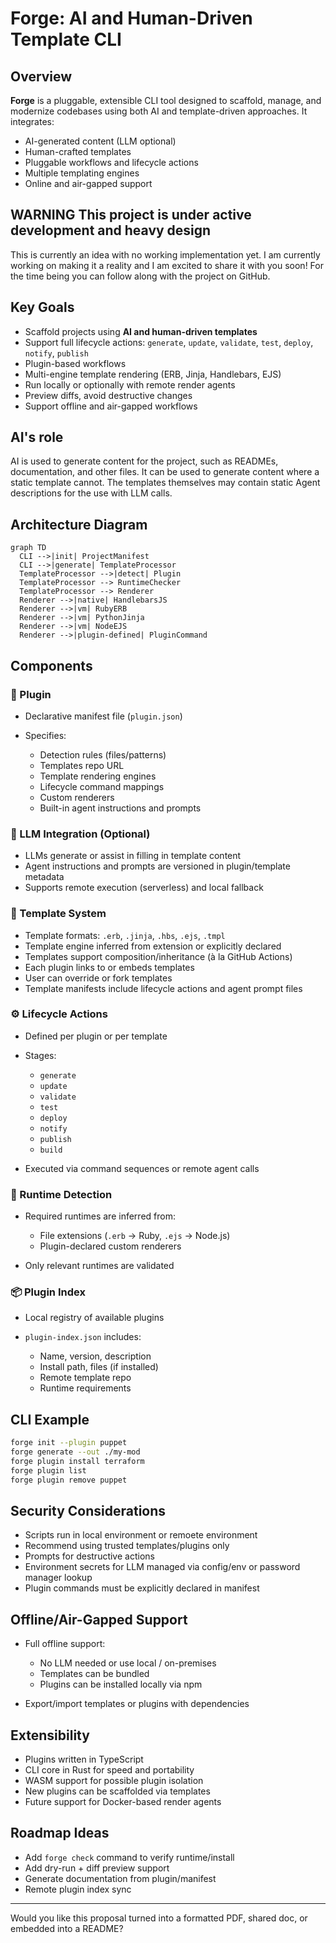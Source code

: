 # Forge: AI and Human-Driven Template CLI

## Overview

**Forge** is a pluggable, extensible CLI tool designed to scaffold, manage, and modernize codebases using both AI and template-driven approaches. It integrates:

* AI-generated content (LLM optional)
* Human-crafted templates
* Pluggable workflows and lifecycle actions
* Multiple templating engines
* Online and air-gapped support

## WARNING  This project is under active development and heavy design
This is currently an idea with no working implementation yet.  I am currently working on making it a reality and I am excited to share it with you soon!  For the time being you can follow along with the project on GitHub.

## Key Goals

* Scaffold projects using **AI and human-driven templates**
* Support full lifecycle actions: `generate`, `update`, `validate`, `test`, `deploy`, `notify`, `publish`
* Plugin-based workflows
* Multi-engine template rendering (ERB, Jinja, Handlebars, EJS)
* Run locally or optionally with remote render agents
* Preview diffs, avoid destructive changes
* Support offline and air-gapped workflows

## AI's role
AI is used to generate content for the project, such as READMEs, documentation, and other files. It can be used to generate content where a static template cannot.  The templates themselves may contain static Agent descriptions for the use with LLM calls.

## Architecture Diagram

```mermaid
graph TD
  CLI -->|init| ProjectManifest
  CLI -->|generate| TemplateProcessor
  TemplateProcessor -->|detect| Plugin
  TemplateProcessor --> RuntimeChecker
  TemplateProcessor --> Renderer
  Renderer -->|native| HandlebarsJS
  Renderer -->|vm| RubyERB
  Renderer -->|vm| PythonJinja
  Renderer -->|vm| NodeEJS
  Renderer -->|plugin-defined| PluginCommand
```

## Components

### 🔌 Plugin

* Declarative manifest file (`plugin.json`)
* Specifies:

  * Detection rules (files/patterns)
  * Templates repo URL
  * Template rendering engines
  * Lifecycle command mappings
  * Custom renderers
  * Built-in agent instructions and prompts

### 🧠 LLM Integration (Optional)

* LLMs generate or assist in filling in template content
* Agent instructions and prompts are versioned in plugin/template metadata
* Supports remote execution (serverless) and local fallback

### 🧩 Template System

* Template formats: `.erb`, `.jinja`, `.hbs`, `.ejs`, `.tmpl`
* Template engine inferred from extension or explicitly declared
* Templates support composition/inheritance (à la GitHub Actions)
* Each plugin links to or embeds templates
* User can override or fork templates
* Template manifests include lifecycle actions and agent prompt files

### ⚙️ Lifecycle Actions

* Defined per plugin or per template
* Stages:

  * `generate`
  * `update`
  * `validate`
  * `test`
  * `deploy`
  * `notify`
  * `publish`
  * `build`
* Executed via command sequences or remote agent calls

### 🔐 Runtime Detection

* Required runtimes are inferred from:

  * File extensions (`.erb` → Ruby, `.ejs` → Node.js)
  * Plugin-declared custom renderers
* Only relevant runtimes are validated

### 📦 Plugin Index

* Local registry of available plugins
* `plugin-index.json` includes:

  * Name, version, description
  * Install path, files (if installed)
  * Remote template repo
  * Runtime requirements


## CLI Example

```sh
forge init --plugin puppet
forge generate --out ./my-mod
forge plugin install terraform
forge plugin list
forge plugin remove puppet
```

## Security Considerations

* Scripts run in local environment or remoete environment
* Recommend using trusted templates/plugins only
* Prompts for destructive actions
* Environment secrets for LLM managed via config/env or password manager lookup
* Plugin commands must be explicitly declared in manifest

## Offline/Air-Gapped Support

* Full offline support:

  * No LLM needed or use local / on-premises
  * Templates can be bundled
  * Plugins can be installed locally via npm
* Export/import templates or plugins with dependencies

## Extensibility

* Plugins written in TypeScript
* CLI core in Rust for speed and portability
* WASM support for possible plugin isolation
* New plugins can be scaffolded via templates
* Future support for Docker-based render agents

## Roadmap Ideas

* Add `forge check` command to verify runtime/install
* Add dry-run + diff preview support
* Generate documentation from plugin/manifest
* Remote plugin index sync

---

Would you like this proposal turned into a formatted PDF, shared doc, or embedded into a README?
